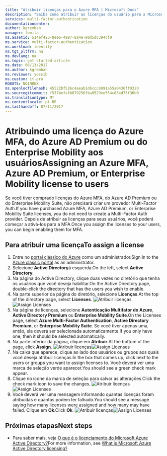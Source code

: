 ```yaml
---
title: "Atribuir licenças para o Azure MFA | Microsoft Docs"
description: "Saiba como atribuir as licenças do usuário para a Microsoft Azure Multi-Factor Authentication"
services: multi-factor-authentication
documentationcenter: 
author: kgremban
manager: femila
ms.assetid: 514ef423-8ee6-4987-8a4e-80d5dc394cf9
ms.service: multi-factor-authentication
ms.workload: identity
ms.tgt_pltfrm: na
ms.devlang: na
ms.topic: get-started-article
ms.date: 06/13/2017
ms.author: kgremban
ms.reviewer: yossib
ms.custom: it-pro
ROBOTS: NOINDEX
ms.openlocfilehash: 45522bf526c4aeab1d6ccc8891a55a0436ff9320
ms.sourcegitcommit: f537befafb079256fba0529ee554c034d73f36b0
ms.translationtype: MT
ms.contentlocale: pt-BR
ms.lasthandoff: 07/11/2017
---
```

# <a name="assigning-an-azure-mfa-azure-ad-premium-or-enterprise-mobility-license-to-users"></a><span data-ttu-id="27357-103">Atribuindo uma licença do Azure MFA, do Azure AD Premium ou do Enterprise Mobility aos usuários</span><span class="sxs-lookup"><span data-stu-id="27357-103">Assigning an Azure MFA, Azure AD Premium, or Enterprise Mobility license to users</span></span>
<span data-ttu-id="27357-104">Se você tiver comprado licenças do Azure MFA, do Azure AD Premium ou do Enterprise Mobility Suite, não precisará criar um provedor Multi-Factor Auth.</span><span class="sxs-lookup"><span data-stu-id="27357-104">If you have purchased Azure MFA, Azure AD Premium, or Enterprise Mobility Suite licenses, you do not need to create a Multi-Factor Auth provider.</span></span> <span data-ttu-id="27357-105">Depois de atribuir as licenças para seus usuários, você poderá começar a ativá-los para a MFA.</span><span class="sxs-lookup"><span data-stu-id="27357-105">Once you assign the licenses to your users, you can begin enabling them for MFA.</span></span>

## <a name="to-assign-a-license"></a><span data-ttu-id="27357-106">Para atribuir uma licença</span><span class="sxs-lookup"><span data-stu-id="27357-106">To assign a license</span></span>
1. <span data-ttu-id="27357-107">Entre no [portal clássico do Azure](https://manage.windowsazure.com) como um administrador.</span><span class="sxs-lookup"><span data-stu-id="27357-107">Sign in to the [Azure classic portal](https://manage.windowsazure.com) as an administrator.</span></span>
2. <span data-ttu-id="27357-108">Selecione **Active Directory**à esquerda.</span><span class="sxs-lookup"><span data-stu-id="27357-108">On the left, select **Active Directory**.</span></span>
3. <span data-ttu-id="27357-109">Na página do Active Directory, clique duas vezes no diretório que tenha os usuários que você deseja habilitar.</span><span class="sxs-lookup"><span data-stu-id="27357-109">On the Active Directory page, double-click the directory that has the users you wish to enable.</span></span>
4. <span data-ttu-id="27357-110">Na parte superior da página do diretório, selecione **Licenças**.</span><span class="sxs-lookup"><span data-stu-id="27357-110">At the top of the directory page, select **Licenses**.</span></span>
   <span data-ttu-id="27357-111">![Atribuir licenças](./media/multi-factor-authentication-get-started-assign-licenses/assign1.png)</span><span class="sxs-lookup"><span data-stu-id="27357-111">![Assign Licenses](./media/multi-factor-authentication-get-started-assign-licenses/assign1.png)</span></span>
5. <span data-ttu-id="27357-112">Na página de licenças, selecione **Autenticação Multifator do Azure**, **Active Directory Premium** ou **Enterprise Mobility Suite**.</span><span class="sxs-lookup"><span data-stu-id="27357-112">On the Licenses page, select **Azure Multi-Factor Authentication**, **Active Directory Premium**, or **Enterprise Mobility Suite**.</span></span>  <span data-ttu-id="27357-113">Se você tiver apenas uma, então, ela deverá ser selecionada automaticamente.</span><span class="sxs-lookup"><span data-stu-id="27357-113">If you only have one, then it should be selected automatically.</span></span>
6. <span data-ttu-id="27357-114">Na parte inferior da página, clique em **Atribuir**.</span><span class="sxs-lookup"><span data-stu-id="27357-114">At the bottom of the page, click **Assign**.</span></span>
   <span data-ttu-id="27357-115">![Atribuir licenças](./media/multi-factor-authentication-get-started-assign-licenses/assign3.png)</span><span class="sxs-lookup"><span data-stu-id="27357-115">![Assign Licenses](./media/multi-factor-authentication-get-started-assign-licenses/assign3.png)</span></span>
7. <span data-ttu-id="27357-116">Na caixa que aparece, clique ao lado dos usuários ou grupos aos quais você deseja atribuir licenças.</span><span class="sxs-lookup"><span data-stu-id="27357-116">In the box that comes up, click next to the users or groups you want to assign licenses to.</span></span>  <span data-ttu-id="27357-117">Você deverá ver uma marca de seleção verde aparecer.</span><span class="sxs-lookup"><span data-stu-id="27357-117">You should see a green check mark appear.</span></span>
8. <span data-ttu-id="27357-118">Clique no ícone da marca de seleção para salvar as alterações.</span><span class="sxs-lookup"><span data-stu-id="27357-118">Click the check mark icon to save the changes.</span></span>
   <span data-ttu-id="27357-119">![Atribuir licenças](./media/multi-factor-authentication-get-started-assign-licenses/assign4.png)</span><span class="sxs-lookup"><span data-stu-id="27357-119">![Assign Licenses](./media/multi-factor-authentication-get-started-assign-licenses/assign4.png)</span></span>
9. <span data-ttu-id="27357-120">Você deverá ver uma mensagem informando quantas licenças foram atribuídas e quantas podem ter falhado.</span><span class="sxs-lookup"><span data-stu-id="27357-120">You should see a message saying how many licenses were assigned and how many may have failed.</span></span>  <span data-ttu-id="27357-121">Clique em **Ok**.</span><span class="sxs-lookup"><span data-stu-id="27357-121">Click **Ok**.</span></span>
   <span data-ttu-id="27357-122">![Atribuir licenças](./media/multi-factor-authentication-get-started-assign-licenses/assign5.png)</span><span class="sxs-lookup"><span data-stu-id="27357-122">![Assign Licenses](./media/multi-factor-authentication-get-started-assign-licenses/assign5.png)</span></span>

## <a name="next-steps"></a><span data-ttu-id="27357-123">Próximas etapas</span><span class="sxs-lookup"><span data-stu-id="27357-123">Next steps</span></span>

- <span data-ttu-id="27357-124">Para saber mais, veja [O que é o licenciamento do Microsoft Azure Active Directory?](../active-directory/active-directory-licensing-what-is.md)</span><span class="sxs-lookup"><span data-stu-id="27357-124">For more information, see [What is Microsoft Azure Active Directory licensing?](../active-directory/active-directory-licensing-what-is.md)</span></span>
